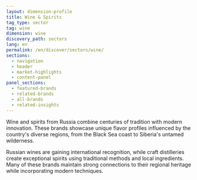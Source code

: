 ```yaml
---
layout: dimension-profile
title: Wine & Spirits
tag_type: sector
tag: wine
dimension: wine
discovery_path: sectors
lang: en
permalink: /en/discover/sectors/wine/
sections:
  - navigation
  - header
  - market-highlights
  - content-panel
panel_sections:
  - featured-brands
  - related-brands
  - all-brands
  - related-insights
---
```


Wine and spirits from Russia combine centuries of tradition with modern innovation. These brands showcase unique flavor profiles influenced by the country's diverse regions, from the Black Sea coast to Siberia's untamed wilderness.

Russian wines are gaining international recognition, while craft distilleries create exceptional spirits using traditional methods and local ingredients. Many of these brands maintain strong connections to their regional heritage while incorporating modern techniques.
